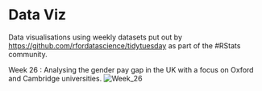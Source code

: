 # Data Viz
Data visualisations using weekly datasets put out by https://github.com/rfordatascience/tidytuesday as part of the #RStats community.

Week 26 : Analysing the gender pay gap in the UK with a focus on Oxford and Cambridge universities. 
![Week_26](https://user-images.githubusercontent.com/53324239/176983873-b1c79dfb-9264-4b10-b722-29980a94356c.png)
